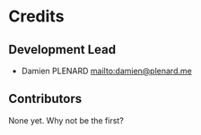 # Credits

## Development Lead

 - Damien PLENARD <mailto:damien@plenard.me>

## Contributors

None yet. Why not be the first?
